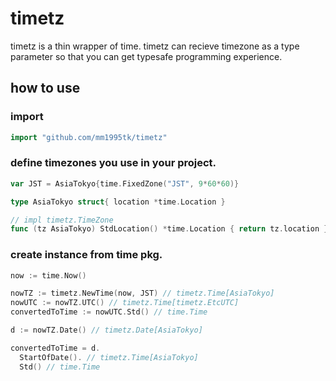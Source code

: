 # timetz

timetz is a thin wrapper of time. timetz can recieve timezone as a type parameter so that you can get typesafe programming experience.

## how to use

### import

```go
import "github.com/mm1995tk/timetz"
```

### define timezones you use in your project.

```go
var JST = AsiaTokyo{time.FixedZone("JST", 9*60*60)}

type AsiaTokyo struct{ location *time.Location }

// impl timetz.TimeZone
func (tz AsiaTokyo) StdLocation() *time.Location { return tz.location }
```

### create instance from time pkg.

```go
now := time.Now()

nowTZ := timetz.NewTime(now, JST) // timetz.Time[AsiaTokyo]
nowUTC := nowTZ.UTC() // timetz.Time[timetz.EtcUTC]
convertedToTime := nowUTC.Std() // time.Time

d := nowTZ.Date() // timetz.Date[AsiaTokyo]

convertedToTime = d.
  StartOfDate(). // timetz.Time[AsiaTokyo]
  Std() // time.Time
```
